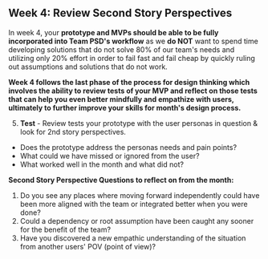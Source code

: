## Week 4: Review Second Story Perspectives

In week 4, your **prototype and MVPs should be able to be fully incorporated into Team PSD's workflow** as we **do NOT** want to spend time 
developing solutions that do not solve 80% of our team's needs and utilizing only 20% effort in order to fail fast and fail cheap by quickly ruling out 
assumptions and solutions that do not work.

**Week 4 follows the last phase of the process for design thinking which involves the ability to **review tests** of your MVP and **reflect** on those tests
that can help you even better mindfully and empathize with users, ultimately to further improve your skills for month's design process.**

5. **Test** - Review tests your prototype with the user personas in question & look for 2nd story perspectives.

- Does the prototype address the personas needs and pain points?
- What could we have missed or ignored from the user?
- What worked well in the month and what did not?

**Second Story Perspective Questions to reflect on from the month:**

1. Do you see any places where moving forward independently could have been more aligned with the team or integrated better when you were done?
2. Could a dependency or root assumption have been caught any sooner for the benefit of the team?
3. Have you discovered a new empathic understanding of the situation from another users' POV (point of view)?
